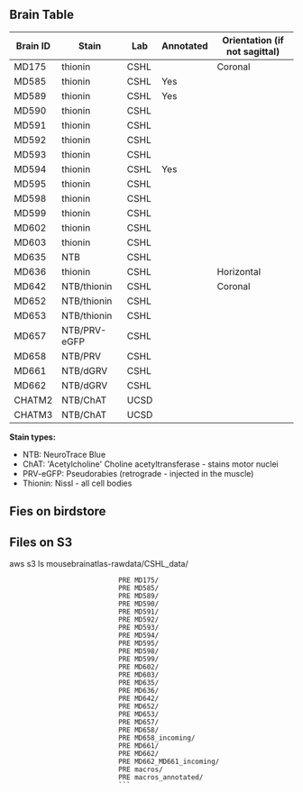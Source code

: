 ## Brain Table

| Brain ID |  Stain    | Lab | Annotated | Orientation (if not sagittal)  |
| ---------|  -------- | --- | --------- |--------------------------------|
| MD175 | thionin      | CSHL |      | Coronal    |
| MD585 | thionin      | CSHL | Yes  |            |
| MD589 | thionin      | CSHL | Yes  |            |
| MD590 | thionin      | CSHL |      |            |
| MD591 | thionin      | CSHL |      |            |
| MD592 | thionin      | CSHL |      |            |
| MD593 | thionin      | CSHL |      |            |
| MD594 | thionin      | CSHL | Yes  |            |
| MD595 | thionin      | CSHL |      |            |
| MD598 | thionin      | CSHL |      |            |
| MD599 | thionin      | CSHL |      |            |
| MD602 | thionin      | CSHL |      |            |
| MD603 | thionin      | CSHL |      |            |
| MD635 | NTB          | CSHL |      |            |
| MD636 | thionin      | CSHL |      | Horizontal |
| MD642 | NTB/thionin  | CSHL |      | Coronal    |
| MD652 | NTB/thionin  | CSHL |      |            |
| MD653 | NTB/thionin  | CSHL |      |            |
| MD657 | NTB/PRV-eGFP | CSHL |      |            |
| MD658 | NTB/PRV      | CSHL |      |            |
| MD661 | NTB/dGRV     | CSHL |      |            |
| MD662 | NTB/dGRV     | CSHL |      |            |
| CHATM2 | NTB/ChAT    | UCSD |      |            |
| CHATM3 | NTB/ChAT    | UCSD |      |            |

**Stain types:**
 - NTB: NeuroTrace Blue
 - ChAT: 'Acetylcholine' Choline acetyltransferase - stains motor nuclei
 - PRV-eGFP: Pseudorabies (retrograde - injected in the muscle)
 - Thionin: Nissl - all cell bodies



## Fies on birdstore

## Files on S3

aws s3 ls mousebrainatlas-rawdata/CSHL_data/

```
                           PRE MD175/
                           PRE MD585/
                           PRE MD589/
                           PRE MD590/
                           PRE MD591/
                           PRE MD592/
                           PRE MD593/
                           PRE MD594/
                           PRE MD595/
                           PRE MD598/
                           PRE MD599/
                           PRE MD602/
                           PRE MD603/
                           PRE MD635/
                           PRE MD636/
                           PRE MD642/
                           PRE MD652/
                           PRE MD653/
                           PRE MD657/
                           PRE MD658/
                           PRE MD658_incoming/
                           PRE MD661/
                           PRE MD662/
                           PRE MD662_MD661_incoming/
                           PRE macros/
                           PRE macros_annotated/
                           ```
